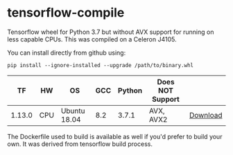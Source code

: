 # tensorflow-compile
Tensorflow wheel for Python 3.7 but without AVX support for running on less capable CPUs.  This was compiled on a Celeron J4105.  

You can install directly from github using:
```
pip install --ignore-installed --upgrade /path/to/binary.whl
```

| TF    | HW  | OS                | GCC              | Python | Does NOT Support                                            |                                                                                                                                                                                |
|-------|-----|-------------------|------------------|--------|-----------------------------------------------------|--------------------------------------------------------------------------------------------------------------------------------------------------------------------------------|
| 1.13.0 | CPU | Ubuntu 18.04      | 8.2              | 3.7.1  | AVX, AVX2                      | [Download](https://github.com/amonroe/tensorflow-compile/blob/master/tensorflow-1.13.0-cp37-cp37m-linux_x86_64.whl?raw=true)   


The Dockerfile used to build is available as well if you'd prefer to build your own.  It was derived from tensorflow build process.
